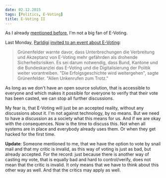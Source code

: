 ```yaml
---
date: 02.12.2015
tags: [Politics, E-Voting]
title: E-Voting II
---
```


As I already [mentioned before](http://metaodi.ch/posts/2015/09/why-i-am-against-e-voting/), I'm not a big fan of E-Voting.

Last Monday, [Parldigi](http://www.digitale-nachhaltigkeit.ch/) [invited to an event about E-Voting](http://www.netzwoche.ch/de-CH/News/2015/12/01/E-Voting-in-der-Schweiz---ein-Erfolg.aspx):

> Grünenfelder warnte davor, dass Unterbrechungen die Verbreitung und Akzeptanz von E-Voting mehr gefährden als drohende Sicherheitsrisiken. Es sei darum notwendig, dass Bund, Kantone und die Bundeskanzlei das E-Voting und die Digitalisierung der Politik weiter vorantreiben. "Die Erfolgsgeschichte wird weitergehen", sagte Grünenfelder. "Allen Unkenrufen zum Trotz."

As long as we don't have an open source solution, that is accessible to everyone and which makes it possible for everyone to verify that their vote has been casted, we can stop all further discussions.

My fear is, that E-Voting will just be an accepted reality, without any discussions about it.
I'm not against technology, by no means.
But we need to have a discussion as a society what this means for us.
And if we are okay with the consequences.
Now is the time to discuss this.
Not when all systems are in place and everybody already uses them.
Or when they get hacked for the first time.


**Update**: Someone mentioned to me, that we have the option to vote by snail mail and that my critic is invalid, as this way of voting is just as bad, but already accepted.
For the record: just because there is another way of casting my vote, that is equally bad and hard to control/verify, does not mean that the critic is invalid.
It only means that we have to think about this other way as well. And that the critics may apply as well.
